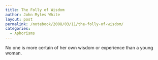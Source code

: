 ```yaml
---
title: The Folly of Wisdom
author: John Myles White
layout: post
permalink: /notebook/2008/03/11/the-folly-of-wisdom/
categories:
  - Aphorisms
---
```


No one is more certain of her own wisdom or experience than a young woman.
